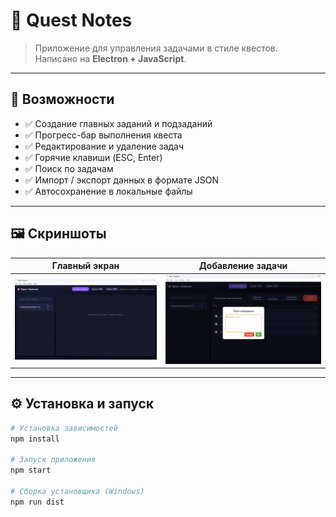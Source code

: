 # 🎯 Quest Notes

> Приложение для управления задачами в стиле квестов.  
> Написано на **Electron + JavaScript**.

---

## 🚀 Возможности

- ✅ Создание главных заданий и подзаданий  
- ✅ Прогресс-бар выполнения квеста  
- ✅ Редактирование и удаление задач  
- ✅ Горячие клавиши (ESC, Enter)  
- ✅ Поиск по задачам  
- ✅ Импорт / экспорт данных в формате JSON  
- ✅ Автосохранение в локальные файлы  

---

## 🖼️ Скриншоты

| Главный экран | Добавление задачи |
|---------------|-------------------|
| ![screenshot1](./screenshots/screen1.png) | ![screenshot2](./screenshots/screen2.png) |

---

## ⚙️ Установка и запуск

```bash
# Установка зависимостей
npm install

# Запуск приложения
npm start

# Сборка установщика (Windows)
npm run dist
